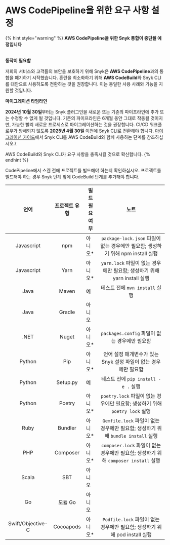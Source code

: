 # AWS CodePipeline을 위한 요구 사항 설정

{% hint style="warning" %}
**AWS CodePipeline을 위한 Snyk 통합이 중단될 예정입니다**

\
**동작이 필요함**

저희의 서비스와 고객들의 보안을 보호하기 위해 Snyk은 **AWS CodePipeline**과의 통합을 폐기하기 시작했습니다. 혼란을 최소화하기 위해 **AWS CodeBuild**와 Snyk CLI를 대안으로 사용하도록 전환하는 것을 권장합니다. 이는 동일한 사용 사례와 기능을 지원할 것입니다.&#x20;



**마이그레이션 타임라인**

**2024년 10월 30일**부터는 Snyk 플러그인을 새로운 또는 기존의 파이프라인에 추가 또는 수정할 수 없게 될 것입니다. 기존의 파이프라인은 6개월 동안 그대로 작동될 것이지만, 가능한 빨리 새로운 프로세스로 마이그레이션하는 것을 권장합니다. CI/CD 워크플로우가 방해되지 않도록 **2025년 4월 30일** 이전에 Snyk CLI로 전환해야 합니다. [마이그레이션 가이드](https://docs.snyk.io/scm-ide-and-ci-cd-integrations/snyk-ci-cd-integrations/aws-codepipeline-integration-by-adding-a-snyk-scan-stage/migrating-to-aws-codebuild)에서 Snyk CLI를 AWS CodeBuild와 함께 사용하는 단계를 참조하십시오.\



AWS CodeBuild와 Snyk CLI가 요구 사항을 충족시킬 것으로 확신합니다.&#x20;
{% endhint %}



CodePipeline에서 스캔 전에 프로젝트를 빌드해야 하는지 확인하십시오. 프로젝트를 빌드해야 하는 경우 Snyk 단계 앞에 CodeBuild 단계를 추가해야 합니다.

|      언어     | 프로젝트 유형 | 빌드 필요 여부 |                                            노트                                           |
| :---------------: | :----------: | -------------- | :----------------------------------------------------------------------------------------: |
|     Javascript    |      npm     | 아니오\*           |   `package-lock.json` 파일이 없는 경우에만 필요함; 생성하기 위해 npm install 실행  |
|     Javascript    |     Yarn     | 아니오\*           |      `yarn.lock` 파일이 없는 경우에만 필요함; 생성하기 위해 yarn install 실행      |
|        Java       |     Maven    | 예            |                              테스트 전에 `mvn install` 실행                              |
|        Java       |    Gradle    | 아니오             |                                                                                            |
|        .NET       |     Nuget    | 아니오\*           |                  `packages.config` 파일이 없는 경우에만 필요함                  |
|       Python      |      Pip     | 아니오\*           |     언어 설정 매개변수가 있는 Snyk 설정 파일이 없는 경우에만 필요함     |
|       Python      |   Setup.py   | 예            |                            테스트 전에 `pip install -e .` 실행                           |
|       Python      |    Poetry    | 아니오\*           |     `poetry.lock` 파일이 없는 경우에만 필요함; 생성하기 위해 `poetry lock` 실행    |
|        Ruby       |    Bundler   | 아니오\*           |   `Gemfile.lock` 파일이 없는 경우에만 필요함; 생성하기 위해 `bundle install` 실행  |
|        PHP        |   Composer   | 아니오\*           | `composer.lock` 파일이 없는 경우에만 필요함; 생성하기 위해 `composer install` 실행 |
|       Scala       |      SBT     | 아니오             |                                                                                            |
|         Go        |  모듈 Go  | 아니오             |                                                                                            |
| Swift/Objective-C |   Cocoapods  | 아니오\*           |     `Podfile.lock` 파일이 없는 경우에만 필요함; 생성하기 위해 pod install 실행     |